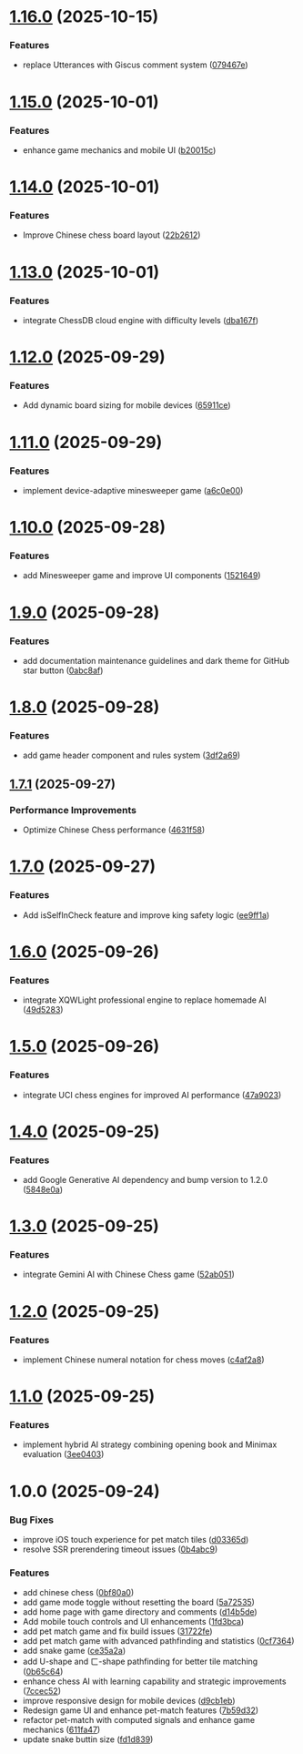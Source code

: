 # [1.16.0](https://github.com/mtwmt/game/compare/v1.15.0...v1.16.0) (2025-10-15)


### Features

* replace Utterances with Giscus comment system ([079467e](https://github.com/mtwmt/game/commit/079467ed2e364279b7678c5d0b50a931fa703707))

# [1.15.0](https://github.com/mtwmt/game/compare/v1.14.0...v1.15.0) (2025-10-01)


### Features

* enhance game mechanics and mobile UI ([b20015c](https://github.com/mtwmt/game/commit/b20015cb202bdfec33ef941d96854cd078540985))

# [1.14.0](https://github.com/mtwmt/game/compare/v1.13.0...v1.14.0) (2025-10-01)


### Features

* Improve Chinese chess board layout ([22b2612](https://github.com/mtwmt/game/commit/22b2612d8a45e8bbc4cc6f3e551460a2b18c9767))

# [1.13.0](https://github.com/mtwmt/game/compare/v1.12.0...v1.13.0) (2025-10-01)


### Features

* integrate ChessDB cloud engine with difficulty levels ([dba167f](https://github.com/mtwmt/game/commit/dba167fc4c06ad7cef31b4b52b8d7959b0febabc))

# [1.12.0](https://github.com/mtwmt/game/compare/v1.11.0...v1.12.0) (2025-09-29)


### Features

* Add dynamic board sizing for mobile devices ([65911ce](https://github.com/mtwmt/game/commit/65911ce37e7f6f437600b0a0bc8183f053dda5cd))

# [1.11.0](https://github.com/mtwmt/game/compare/v1.10.0...v1.11.0) (2025-09-29)


### Features

* implement device-adaptive minesweeper game ([a6c0e00](https://github.com/mtwmt/game/commit/a6c0e00ea3f8b5077ebb185e204440c11af79d88))

# [1.10.0](https://github.com/mtwmt/game/compare/v1.9.0...v1.10.0) (2025-09-28)


### Features

* add Minesweeper game and improve UI components ([1521649](https://github.com/mtwmt/game/commit/1521649eb0a7d76b02edf2c68c4b83be89db3cfc))

# [1.9.0](https://github.com/mtwmt/game/compare/v1.8.0...v1.9.0) (2025-09-28)


### Features

* add documentation maintenance guidelines and dark theme for GitHub star button ([0abc8af](https://github.com/mtwmt/game/commit/0abc8afb562f743057333db73fd4c7451c6f8a8d))

# [1.8.0](https://github.com/mtwmt/game/compare/v1.7.1...v1.8.0) (2025-09-28)


### Features

* add game header component and rules system ([3df2a69](https://github.com/mtwmt/game/commit/3df2a6963ef7e4503cd7f4de56510db3a8c1bda1))

## [1.7.1](https://github.com/mtwmt/game/compare/v1.7.0...v1.7.1) (2025-09-27)


### Performance Improvements

* Optimize Chinese Chess performance ([4631f58](https://github.com/mtwmt/game/commit/4631f5820604b1d5c41c1141bb02ad891a924166))

# [1.7.0](https://github.com/mtwmt/game/compare/v1.6.0...v1.7.0) (2025-09-27)


### Features

* Add isSelfInCheck feature and improve king safety logic ([ee9ff1a](https://github.com/mtwmt/game/commit/ee9ff1a7215e7e4b0a4573047001c51e7b091a7d))

# [1.6.0](https://github.com/mtwmt/game/compare/v1.5.0...v1.6.0) (2025-09-26)


### Features

* integrate XQWLight professional engine to replace homemade AI ([49d5283](https://github.com/mtwmt/game/commit/49d5283bfbfa4abb9d349b7f22790ac8ef49d7f0))

# [1.5.0](https://github.com/mtwmt/game/compare/v1.4.0...v1.5.0) (2025-09-26)


### Features

* integrate UCI chess engines for improved AI performance ([47a9023](https://github.com/mtwmt/game/commit/47a9023ab9c6ea95fa88f76a231ed17db945a7b8))

# [1.4.0](https://github.com/mtwmt/game/compare/v1.3.0...v1.4.0) (2025-09-25)


### Features

* add Google Generative AI dependency and bump version to 1.2.0 ([5848e0a](https://github.com/mtwmt/game/commit/5848e0a9b70a95b3aab78978c276b2fde6bcdc00))

# [1.3.0](https://github.com/mtwmt/game/compare/v1.2.0...v1.3.0) (2025-09-25)


### Features

* integrate Gemini AI with Chinese Chess game ([52ab051](https://github.com/mtwmt/game/commit/52ab05139a439f9ce844fdc61a2f43cf5ed86355))

# [1.2.0](https://github.com/mtwmt/game/compare/v1.1.0...v1.2.0) (2025-09-25)


### Features

* implement Chinese numeral notation for chess moves ([c4af2a8](https://github.com/mtwmt/game/commit/c4af2a85215a285e8317605dbefee98a3349e510))

# [1.1.0](https://github.com/mtwmt/game/compare/v1.0.0...v1.1.0) (2025-09-25)


### Features

* implement hybrid AI strategy combining opening book and Minimax evaluation ([3ee0403](https://github.com/mtwmt/game/commit/3ee0403fa8959a9b6b090748be21db9e7ac76158))

# 1.0.0 (2025-09-24)


### Bug Fixes

* improve iOS touch experience for pet match tiles ([d03365d](https://github.com/mtwmt/game/commit/d03365d49fac59c8bb1907e193afc0ff6be60618))
* resolve SSR prerendering timeout issues ([0b4abc9](https://github.com/mtwmt/game/commit/0b4abc920baf5ce2fbd6f8d54e60946f1c73e1ac))


### Features

* add chinese chess ([0bf80a0](https://github.com/mtwmt/game/commit/0bf80a0238c97df93f1123b67ff23d955b2774d8))
* add game mode toggle without resetting the board ([5a72535](https://github.com/mtwmt/game/commit/5a72535d36ff03ca3606491b7ed5e77cc1c330c3))
* add home page with game directory and comments ([d14b5de](https://github.com/mtwmt/game/commit/d14b5de5abf9e6511a2c5dd73c32c359322e92a2))
* Add mobile touch controls and UI enhancements ([1fd3bca](https://github.com/mtwmt/game/commit/1fd3bca9bae4db55eb72c0c5de4c69f4cfdd6c22))
* add pet match game and fix build issues ([31722fe](https://github.com/mtwmt/game/commit/31722fecdd89dd10fb0b825bf7bf4f17ea2e15f7))
* add pet match game with advanced pathfinding and statistics ([0cf7364](https://github.com/mtwmt/game/commit/0cf7364a56c67ea03274388b96f047c8bb7b2396))
* add snake game ([ce35a2a](https://github.com/mtwmt/game/commit/ce35a2a58cace01294d908e7e76031c0b3334d2b))
* add U-shape and ㄈ-shape pathfinding for better tile matching ([0b65c64](https://github.com/mtwmt/game/commit/0b65c6484d74598f85e854468ab8ffc45c0335c8))
* enhance chess AI with learning capability and strategic improvements ([7ccec52](https://github.com/mtwmt/game/commit/7ccec52609bffb4b82d38b6406118d60d2777c1d))
* improve responsive design for mobile devices ([d9cb1eb](https://github.com/mtwmt/game/commit/d9cb1eb44e8605f8d0517df0610eedc140aa6593))
* Redesign game UI and enhance pet-match features ([7b59d32](https://github.com/mtwmt/game/commit/7b59d32ec0bd9dbb1ae675de01167628623279e0))
* refactor pet-match with computed signals and enhance game mechanics ([611fa47](https://github.com/mtwmt/game/commit/611fa47245a001b8edbbb5d0210b1dfcd455bca1))
* update snake buttin size ([fd1d839](https://github.com/mtwmt/game/commit/fd1d8391e24f2edf89779579e58733315e214101))
